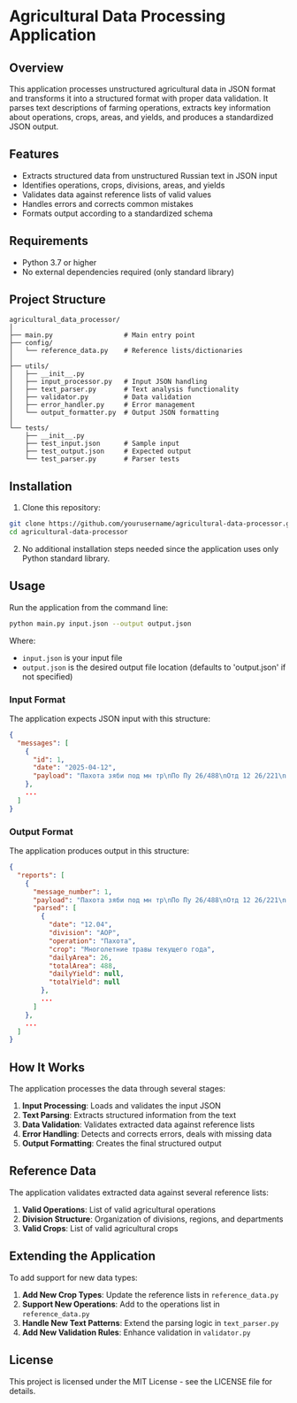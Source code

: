 # Agricultural Data Processing Application

## Overview

This application processes unstructured agricultural data in JSON format and transforms it into a structured format with proper data validation. It parses text descriptions of farming operations, extracts key information about operations, crops, areas, and yields, and produces a standardized JSON output.

## Features

- Extracts structured data from unstructured Russian text in JSON input
- Identifies operations, crops, divisions, areas, and yields
- Validates data against reference lists of valid values
- Handles errors and corrects common mistakes
- Formats output according to a standardized schema

## Requirements

- Python 3.7 or higher
- No external dependencies required (only standard library)

## Project Structure

```
agricultural_data_processor/
│
├── main.py                  # Main entry point
├── config/
│   └── reference_data.py    # Reference lists/dictionaries
│
├── utils/
│   ├── __init__.py
│   ├── input_processor.py   # Input JSON handling
│   ├── text_parser.py       # Text analysis functionality
│   ├── validator.py         # Data validation
│   ├── error_handler.py     # Error management
│   └── output_formatter.py  # Output JSON formatting
│
└── tests/
    ├── __init__.py
    ├── test_input.json      # Sample input
    ├── test_output.json     # Expected output
    └── test_parser.py       # Parser tests
```

## Installation

1. Clone this repository:
```bash
git clone https://github.com/yourusername/agricultural-data-processor.git
cd agricultural-data-processor
```

2. No additional installation steps needed since the application uses only Python standard library.

## Usage

Run the application from the command line:

```bash
python main.py input.json --output output.json
```

Where:
- `input.json` is your input file
- `output.json` is the desired output file location (defaults to 'output.json' if not specified)

### Input Format

The application expects JSON input with this structure:
```json
{
  "messages": [
    {
      "id": 1,
      "date": "2025-04-12",
      "payload": "Пахота зяби под мн тр\nПо Пу 26/488\nОтд 12 26/221\n..."
    },
    ...
  ]
}
```

### Output Format

The application produces output in this structure:
```json
{
  "reports": [
    {
      "message_number": 1,
      "payload": "Пахота зяби под мн тр\nПо Пу 26/488\nОтд 12 26/221\n...",
      "parsed": [
        {
          "date": "12.04",
          "division": "АОР",
          "operation": "Пахота",
          "crop": "Многолетние травы текущего года",
          "dailyArea": 26,
          "totalArea": 488,
          "dailyYield": null,
          "totalYield": null
        },
        ...
      ]
    },
    ...
  ]
}
```

## How It Works

The application processes the data through several stages:

1. **Input Processing**: Loads and validates the input JSON
2. **Text Parsing**: Extracts structured information from the text
3. **Data Validation**: Validates extracted data against reference lists
4. **Error Handling**: Detects and corrects errors, deals with missing data
5. **Output Formatting**: Creates the final structured output

## Reference Data

The application validates extracted data against several reference lists:

1. **Valid Operations**: List of valid agricultural operations
2. **Division Structure**: Organization of divisions, regions, and departments
3. **Valid Crops**: List of valid agricultural crops

## Extending the Application

To add support for new data types:

1. **Add New Crop Types**: Update the reference lists in `reference_data.py`
2. **Support New Operations**: Add to the operations list in `reference_data.py`
3. **Handle New Text Patterns**: Extend the parsing logic in `text_parser.py`
4. **Add New Validation Rules**: Enhance validation in `validator.py`

## License

This project is licensed under the MIT License - see the LICENSE file for details.

